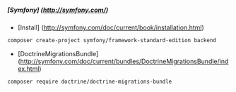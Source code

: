 ##### [Symfony] (http://symfony.com/)
* [Install] (http://symfony.com/doc/current/book/installation.html)
```bash
composer create-project symfony/framework-standard-edition backend
```
* [DoctrineMigrationsBundle] (http://symfony.com/doc/current/bundles/DoctrineMigrationsBundle/index.html)
```bash
composer require doctrine/doctrine-migrations-bundle
```